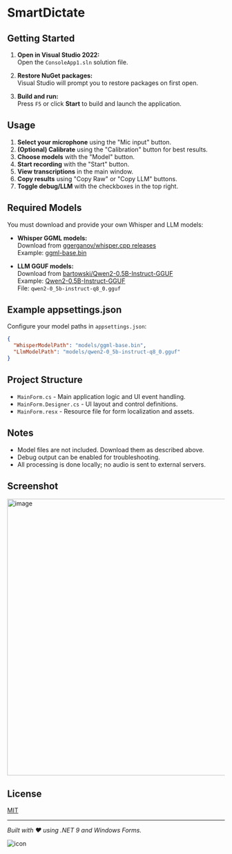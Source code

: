 ﻿# SmartDictate

## Getting Started

1. **Open in Visual Studio 2022:**  
   Open the `ConsoleApp1.sln` solution file.

2. **Restore NuGet packages:**  
   Visual Studio will prompt you to restore packages on first open.

3. **Build and run:**  
   Press `F5` or click **Start** to build and launch the application.

## Usage

1. **Select your microphone** using the "Mic input" button.
2. **(Optional) Calibrate** using the "Calibration" button for best results.
3. **Choose models** with the "Model" button.
4. **Start recording** with the "Start" button.
5. **View transcriptions** in the main window.
6. **Copy results** using "Copy Raw" or "Copy LLM" buttons.
7. **Toggle debug/LLM** with the checkboxes in the top right.

## Required Models

You must download and provide your own Whisper and LLM models:

- **Whisper GGML models:**  
  Download from [ggerganov/whisper.cpp releases](https://huggingface.co/ggerganov/whisper.cpp/tree/main)  
  Example: [ggml-base.bin](https://huggingface.co/ggerganov/whisper.cpp/resolve/main/ggml-base.bin?download=true)

- **LLM GGUF models:**  
  Download from [bartowski/Qwen2-0.5B-Instruct-GGUF](https://huggingface.co/bartowski/Qwen2-0.5B-Instruct-GGUF)  
  Example: [Qwen2-0.5B-Instruct-GGUF](https://huggingface.co/bartowski/Qwen2-0.5B-Instruct-GGUF/resolve/main/Qwen2-0.5B-Instruct-Q8_0.gguf?download=true)  
  File: `qwen2-0_5b-instruct-q8_0.gguf`

## Example appsettings.json

Configure your model paths in `appsettings.json`:

```json
{
  "WhisperModelPath": "models/ggml-base.bin",
  "LlmModelPath": "models/qwen2-0_5b-instruct-q8_0.gguf"
}
```

## Project Structure

- `MainForm.cs` - Main application logic and UI event handling.
- `MainForm.Designer.cs` - UI layout and control definitions.
- `MainForm.resx` - Resource file for form localization and assets.

## Notes

- Model files are not included. Download them as described above.
- Debug output can be enabled for troubleshooting.
- All processing is done locally; no audio is sent to external servers.

## Screenshot

<img width="640" alt="image" src="https://github.com/user-attachments/assets/79e38214-8940-4801-8090-8ff878fa11ca" />

## License

[MIT](LICENSE)

---

*Built with ❤️ using .NET 9 and Windows Forms.*

![icon](https://github.com/user-attachments/assets/4c0f3e6c-e1cd-4110-9468-e9102d7f2681)
